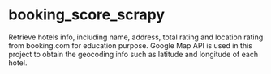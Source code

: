 # booking_score_scrapy
Retrieve hotels info, including name, address, total rating and location rating from booking.com for education purpose.
Google Map API is used in this project to obtain the geocoding info such as latitude and longitude of each hotel.
